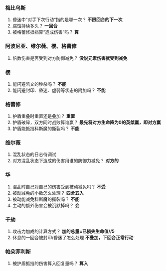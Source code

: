### 梅比乌斯
1. 昏迷中”对手下次行动“指的是哪一次？ **不限回合的下一次**
2. 腐蚀持续多久？ **一回合**
3. 被格蕾修抵挡算“造成伤害”吗？ **算**

### 阿波尼亚、维尔薇、樱、格蕾修
1. 倍数伤害是否受到对方防御减免？ **没说元素伤害就受到减免**

### 樱
1. 能闪避凯文的秒杀吗？ **不能**
2. 能闪避封印、昏迷、虚弱等状态的附加吗？ **不能**

### 格蕾修
1. 护盾重叠时重置还是叠加？ **重置**
2. 护盾破碎，双方同时战败算谁赢？ **最先将对方生命降为0的英桀赢，即对方赢**
3. 护盾能抵挡科斯魔的撕裂吗？ **不能**

### 维尔薇
1. 混乱状态的日志待调试
2. 对方混乱状态下造成的伤害用谁的防御力减免？ **对方的**

### 华
1. 混乱时自己对自己的伤害受到被动减免吗？ **不受**
2. 被动减免的小数怎么处理？ **四舍五入**
3. 被动能减免科斯魔的撕裂吗？ **不能**
4. 主动的额外伤害会被沉默掉吗？ **会**

### 千劫
1. 攻击力加成的计算方式？ **加的总量=已损失生命值//5**
2. 休息的一回合被封印/昏迷了怎么处理 **不叠加，下回合正常行动**

### 帕朵菲利斯
1. 被护盾抵挡的伤害算入回复量吗？ **算入**